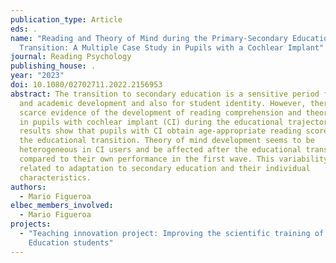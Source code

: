 ```yaml
---
publication_type: Article
eds: .
name: "Reading and Theory of Mind during the Primary-Secondary Educational
  Transition: A Multiple Case Study in Pupils with a Cochlear Implant"
journal: Reading Psychology
publishing_house: .
year: "2023"
doi: 10.1080/02702711.2022.2156953
abstract: The transition to secondary education is a sensitive period for social
  and academic development and also for student identity. However, there is
  scarce evidence of the development of reading comprehension and theory of mind
  in pupils with cochlear implant (CI) during the educational trajectory. The
  results show that pupils with CI obtain age-appropriate reading scores during
  the educational transition. Theory of mind development seems to be
  heterogeneous in CI users and be affected after the educational transition
  compared to their own performance in the first wave. This variability could be
  related to adaptation to secondary education and their individual
  characteristics.
authors:
  - Mario Figueroa
elbec_members_involved:
  - Mario Figueroa
projects:
  - "Teaching innovation project: Improving the scientific training of Primary
    Education students"
---
```

